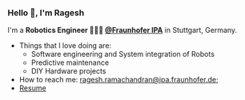 ### Hello 👋, I'm Ragesh 


I'm a **Robotics Engineer 👨🏽‍💼 [@Fraunhofer IPA](https://www.ipa.fraunhofer.de/)** in Stuttgart, Germany. <br />

- Things that I love doing are:
  - Software engineering and System integration of Robots
  - Predictive maintenance
  - DIY Hardware projects 
- How to reach me: <ragesh.ramachandran@ipa.fraunhofer.de>;
- [Resume](https://www.linkedin.com/in/ragesh-ramachandran/)
